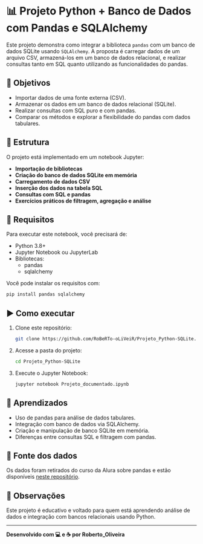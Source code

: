 # 📊 Projeto Python + Banco de Dados com Pandas e SQLAlchemy

Este projeto demonstra como integrar a biblioteca `pandas` com um banco de dados SQLite usando `SQLAlchemy`. A proposta é carregar dados de um arquivo CSV, armazená-los em um banco de dados relacional, e realizar consultas tanto em SQL quanto utilizando as funcionalidades do pandas.

## 🚀 Objetivos

- Importar dados de uma fonte externa (CSV).
- Armazenar os dados em um banco de dados relacional (SQLite).
- Realizar consultas com SQL puro e com pandas.
- Comparar os métodos e explorar a flexibilidade do pandas com dados tabulares.

## 📂 Estrutura

O projeto está implementado em um notebook Jupyter:

- **Importação de bibliotecas**
- **Criação do banco de dados SQLite em memória**
- **Carregamento de dados CSV**
- **Inserção dos dados na tabela SQL**
- **Consultas com SQL e pandas**
- **Exercícios práticos de filtragem, agregação e análise**

## 🔧 Requisitos

Para executar este notebook, você precisará de:

- Python 3.8+
- Jupyter Notebook ou JupyterLab
- Bibliotecas:
  - pandas
  - sqlalchemy

Você pode instalar os requisitos com:

```bash
pip install pandas sqlalchemy
```

## ▶️ Como executar

1. Clone este repositório:
   ```bash
   git clone https://github.com/RoBeRTo-oLiVeiR/Projeto_Python-SQLite.git
   ```

2. Acesse a pasta do projeto:
   ```bash
   cd Projeto_Python-SQLite
   ```

3. Execute o Jupyter Notebook:
   ```bash
   jupyter notebook Projeto_documentado.ipynb
   ```

## 🧠 Aprendizados

- Uso de pandas para análise de dados tabulares.
- Integração com banco de dados via SQLAlchemy.
- Criação e manipulação de banco SQLite em memória.
- Diferenças entre consultas SQL e filtragem com pandas.

## 📎 Fonte dos dados

Os dados foram retirados do curso da Alura sobre pandas e estão disponíveis [neste repositório](https://github.com/alura-cursos/pandas-conhecendo-a-biblioteca).

## 📌 Observações

Este projeto é educativo e voltado para quem está aprendendo análise de dados e integração com bancos relacionais usando Python.

---

**Desenvolvido com 💻 e ☕ por Roberto_Oliveira**
